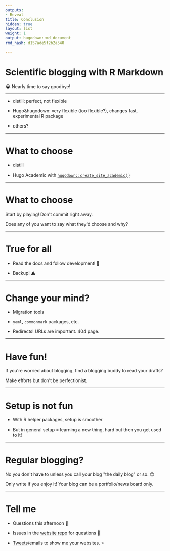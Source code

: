 ```yaml
---
outputs:
- Reveal
title: Conclusion
hidden: true
layout: list
weight: 1
output: hugodown::md_document
rmd_hash: d157ade5f2b2a540

---
```


Scientific blogging with R Markdown
===================================

:sob: Nearly time to say goodbye!

------------------------------------------------------------------------

-   distill: perfect, not flexible

-   Hugo&hugodown: very flexible (too flexible?), changes fast, experimental R package

-   others?

------------------------------------------------------------------------

What to choose
==============

-   distill

-   Hugo Academic with [`hugodown::create_site_academic()`](https://rdrr.io/pkg/hugodown/man/create_site_academic.html)

------------------------------------------------------------------------

What to choose
==============

Start by playing! Don't commit right away.

Does any of you want to say what they'd choose and why?

------------------------------------------------------------------------

True for all
============

-   Read the docs and follow development! :eyes:

-   Backup! :warning:

------------------------------------------------------------------------

Change your mind?
=================

-   Migration tools

-   `yaml`, `commonmark` packages, etc.

-   Redirects! URLs are important. 404 page.

------------------------------------------------------------------------

Have fun!
=========

If you're worried about blogging, find a blogging buddy to read your drafts?

Make efforts but don't be perfectionist.

------------------------------------------------------------------------

Setup is not fun
================

-   With R helper packages, setup is smoother

-   But in general setup = learning a new thing, hard but then you get used to it!

------------------------------------------------------------------------

Regular blogging?
=================

No you don't have to unless you call your blog "the daily blog" or so. :wink:

Only write if you enjoy it! Your blog can be a portfolio/news board only.

------------------------------------------------------------------------

Tell me
=======

-   Questions this afternoon :raising_hand:

-   Issues in the [website repo](https://github.com/maelle/rmd-blogging-course/issues) for questions :raising_hand:

-   [Tweets](https://twitter.com/ma_salmon)/emails to show me your websites. :star:

